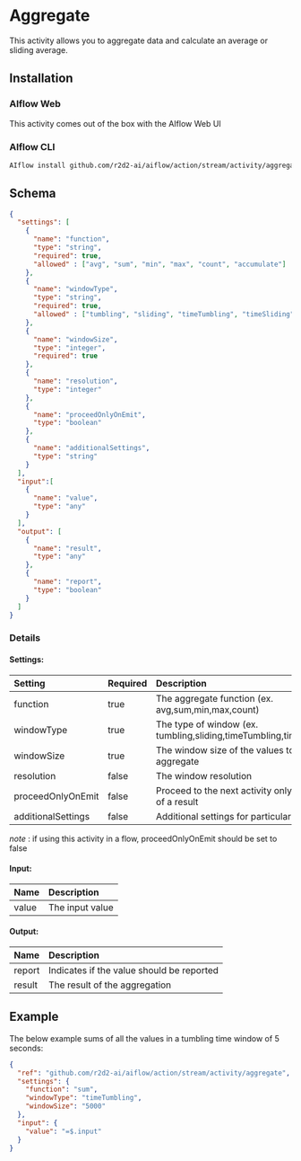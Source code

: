 <!--
title: Aggregate
weight: 4603
-->

# Aggregate
This activity allows you to aggregate data and calculate an average or sliding average.


## Installation
### AIflow Web
This activity comes out of the box with the AIflow Web UI
### AIflow CLI
```bash
AIflow install github.com/r2d2-ai/aiflow/action/stream/activity/aggregate
```

## Schema

```json
{
  "settings": [
    {
      "name": "function",
      "type": "string",
      "required": true,
      "allowed" : ["avg", "sum", "min", "max", "count", "accumulate"]
    },
    {
      "name": "windowType",
      "type": "string",
      "required": true,
      "allowed" : ["tumbling", "sliding", "timeTumbling", "timeSliding"]
    },
    {
      "name": "windowSize",
      "type": "integer",
      "required": true
    },
    {
      "name": "resolution",
      "type": "integer"
    },
    {
      "name": "proceedOnlyOnEmit",
      "type": "boolean"
    },
    {
      "name": "additionalSettings",
      "type": "string"
    }
  ],
  "input":[
    {
      "name": "value",
      "type": "any"
    }
  ],
  "output": [
    {
      "name": "result",
      "type": "any"
    },
    {
      "name": "report",
      "type": "boolean"
    }
  ]
}
```

### Details
#### Settings:
| Setting     | Required | Description |
|:------------|:---------|:------------|
| function    | true     | The aggregate function (ex. avg,sum,min,max,count)|
| windowType  | true     | The type of window (ex. tumbling,sliding,timeTumbling,timeSliding)|
| windowSize  | true     | The window size of the values to aggregate |
| resolution        | false    | The window resolution |
| proceedOnlyOnEmit | false    | Proceed to the next activity only on emit of a result |
| additionalSettings| false    | Additional settings for particular functions |
_note_ : if using this activity in a flow, proceedOnlyOnEmit should be set to false

#### Input:
| Name     | Description |
|:------------|:---------|
| value    | The input value

#### Output:
| Name     | Description |
|:------------|:---------|
| report    | Indicates if the value should be reported
| result    | The result of the aggregation


## Example
The below example sums of all the values in a tumbling time window of 5 seconds:

```json
{
  "ref": "github.com/r2d2-ai/aiflow/action/stream/activity/aggregate",
  "settings": {
    "function": "sum",
    "windowType": "timeTumbling",
    "windowSize": "5000"
  },
  "input": {
    "value": "=$.input"
  }
}
```